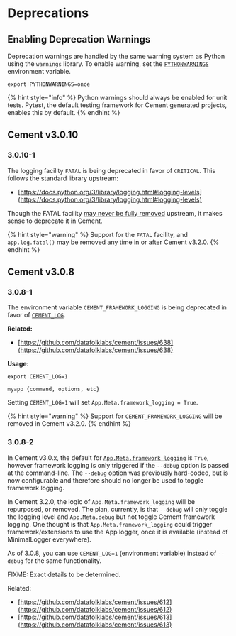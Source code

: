 # Deprecations

## Enabling Deprecation Warnings

Deprecation warnings are handled by the same warning system as Python using the `warnings` library. To enable warning, set the [`PYTHONWARNINGS`](https://docs.python.org/3/using/cmdline.html#envvar-PYTHONWARNINGS) environment variable.

```
export PYTHONWARNINGS=once
```

{% hint style="info" %}
Python warnings should always be enabled for unit tests. Pytest, the default testing framework for Cement generated projects, enables this by default.
{% endhint %}

## Cement v3.0.10

### 3.0.10-1

The logging facility `FATAL` is being deprecated in favor of `CRITICAL`. This follows the standard library upstream:

* [https://docs.python.org/3/library/logging.html#logging-levels](https://docs.python.org/3/library/logging.html#logging-levels)

Though the FATAL facility [may never be fully removed](https://bugs.python.org/issue40836) upstream, it makes sense to deprecate it in Cement.

{% hint style="warning" %}
Support for the `FATAL` facility, and `app.log.fatal()` may be removed any time in or after Cement v3.2.0.
{% endhint %}

##

## Cement v3.0.8

### 3.0.8-1

The environment variable `CEMENT_FRAMEWORK_LOGGING` is being deprecated in favor of [`CEMENT_LOG`](../environment-variables.md#cement\_log).

**Related:**

* [https://github.com/datafolklabs/cement/issues/638](https://github.com/datafolklabs/cement/issues/638)

**Usage:**

```
export CEMENT_LOG=1

myapp {command, options, etc}
```

Setting `CEMENT_LOG=1` will set `App.Meta.framework_logging = True`.

{% hint style="warning" %}
Support for `CEMENT_FRAMEWORK_LOGGING` will be removed in Cement v3.2.0.
{% endhint %}

### 3.0.8-2

In Cement v3.0.x, the default for [`App.Meta.framework_logging`](https://cement.readthedocs.io/en/3.0/api/core/foundation/#cement.core.foundation.App.Meta.framework\_logging) is `True`, however framework logging is only triggered if the `--debug` option is passed at the command-line. The `--debug` option was previously hard-coded, but is now configurable and therefore should no longer be used to toggle framework logging. &#x20;

In Cement 3.2.0, the logic of `App.Meta.framework_logging` will be repurposed, or removed.  The plan, currently, is that `--debug` will only toggle the logging level and `App.Meta.debug` but not toggle Cement framework logging. One thought is that `App.Meta.framework_logging` could trigger framework/extensions to use the App logger, once it is available (instead of MinimalLogger everywhere).&#x20;

As of 3.0.8, you can use `CEMENT_LOG=1` (environment variable) instead of `--debug` for the same functionality.

FIXME: Exact details to be determined.

Related:

* [https://github.com/datafolklabs/cement/issues/612](https://github.com/datafolklabs/cement/issues/612)
* [https://github.com/datafolklabs/cement/issues/613](https://github.com/datafolklabs/cement/issues/613)



